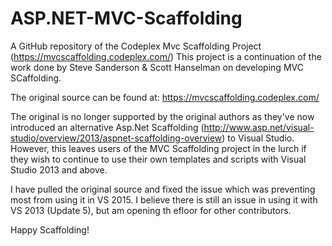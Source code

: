 # ASP.NET-MVC-Scaffolding
A GitHub repository of the Codeplex Mvc Scaffolding Project (https://mvcscaffolding.codeplex.com/)
This project is a continuation of the work done by Steve Sanderson & Scott Hanselman on developing MVC SCaffolding. 

The original source can be found at: https://mvcscaffolding.codeplex.com/

The original is no longer supported by the original authors as they've now introduced an alternative Asp.Net Scaffolding (http://www.asp.net/visual-studio/overview/2013/aspnet-scaffolding-overview) to Visual Studio. However, this leaves users of the MVC Scaffolding project in the lurch if they wish to continue to use their own templates and scripts with Visual Studio 2013 and above.

I have pulled the original source and fixed the issue which was preventing most from using it in VS 2015. I believe there is still an issue in using it with VS 2013 (Update 5), but am opening th efloor for other contributors.

Happy Scaffolding!
